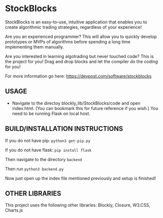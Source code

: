 # StockBlocks

StockBlocks is an easy-to-use, intuitive application that enables you to create algorithmic trading strategies, regardless of your experience!

Are you an experienced programmer? This will allow you to quickly develop prototypes or MVPs of algorithms before spending a long time implementing them manually.

Are you interested in learning algotrading but never touched code? This is the project for you! Drag and drop blocks and let the compiler do the coding for you!

For more information go here:
https://devpost.com/software/stockblocks

## USAGE
  * Navigate to the directoy blockly_lib/StockBlocks/code and open index.html. (You can bookmark this for future reference if you wish.) You need to be running Flask on local host.
  
## BUILD/INSTALLATION INSTRUCTIONS
  If you do not have pip:
  `python3 get-pip.py`
  
  If you do not have flask:
  `pip install flask`
  
  Then navigate to the directory `backend`
  
  Then run `python3 backend.py`
  
  Now just open up the index file mentioned previously and setup is finished!

## OTHER LIBRARIES
This project uses the following other libraries: Blockly, Closure, W3.CSS, Charts.js
